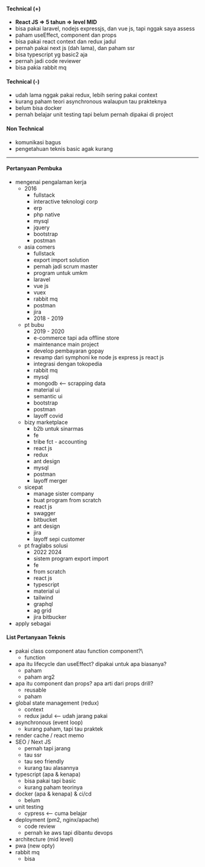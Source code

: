 #### Technical (+) 

- **React JS => 5 tahun => level MID**  
- bisa pakai laravel, nodejs expressjs, dan vue js, tapi nggak saya assess
- paham useEffect, component dan props
- bisa pakai react context dan redux jadul
- pernah pakai next js (dah lama), dan paham ssr
- bisa typescript yg basic2 aja
- pernah jadi code reviewer
- bisa pakia rabbit mq

#### Technical (-)  

- udah lama nggak pakai redux, lebih sering pakai context
- kurang paham teori asynchronous walaupun tau prakteknya
- belum bisa docker
- pernah belajar unit testing tapi belum pernah dipakai di project

#### Non Technical  

- komunikasi bagus
- pengetahuan teknis basic agak kurang

---

#### Pertanyaan Pembuka

- mengenai pengalaman kerja  
	- 2016
		- fullstack
		- interactive teknologi corp
		- erp
		- php native
		- mysql
		- jquery
		- bootstrap
		- postman
	- asia comers
		- fullstack
		- export import solution
		- pernah jadi scrum master
		- program untuk umkm
		- laravel
		- vue js
		- vuex
		- rabbit mq
		- postman
		- jira
		- 2018 - 2019
	- pt bubu
		- 2019 - 2020
		- e-commerce tapi ada offline store
		- maintenance main project
		- develop pembayaran gopay
		- revamp dari symphoni ke node js express js react js
		- integrasi dengan tokopedia
		- rabbit mq
		- mysql
		- mongodb <-- scrapping data
		- material ui
		- semantic ui
		- bootstrap
		- postman
		- layoff covid
	- bizy marketplace
		- b2b untuk sinarmas
		- fe
		- tribe fct - accounting
		- react js
		- redux
		- ant design
		- mysql
		- postman
		- layoff merger
	- sicepat
		- manage sister company
		- buat program from scratch
		- react js
		- swagger
		- bitbucket
		- ant design
		- jira
		- layoff sepi customer
	- pt fraglabs solusi
		- 2022 2024
		- sistem program export import
		- fe
		- from scratch
		- react js
		- typescript
		- material ui
		- tailwind
		- graphql
		- ag grid
		- jira bitbucker
- apply sebagai


#### List Pertanyaan Teknis

- pakai class component atau function component?\
	- function
- apa itu lifecycle dan useEffect? dipakai untuk apa biasanya?
	- paham
	- paham arg2
- apa itu component dan props? apa arti dari props drill?
	- reusable
	- paham
- global state management (redux)  
	- context
	- redux jadul <-- udah jarang pakai
- asynchronous (event loop)  
	- kurang paham, tapi tau praktek
- render cache / react memo  
- SEO / Next JS  
	- pernah tapi jarang
	- tau ssr
	- tau seo friendly
	- kurang tau alasannya
- typescript (apa & kenapa)  
	- bisa pakai tapi basic
	- kurang paham teorinya
- docker (apa & kenapa) & ci/cd  
	- belum
- unit testing
	- cypress <-- cuma belajar  
- deployment (pm2, nginx/apache)  
	- code review
	- pernah ke aws tapi dibantu devops
- architecture (mid level)  
- pwa (new opty)
- rabbit mq
	- bisa
